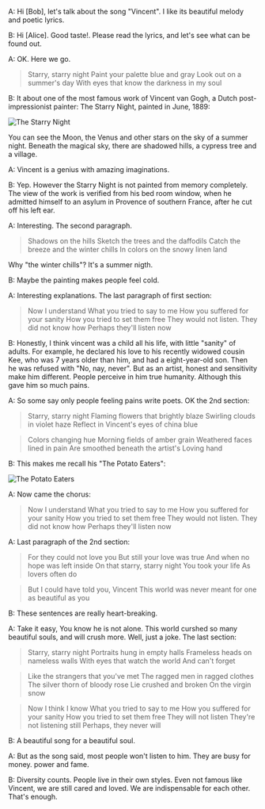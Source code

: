 A: Hi [Bob], let's talk about the song "Vincent". I like its beautiful melody and poetic lyrics.

B: Hi [Alice]. Good taste!. Please read the lyrics, and let's see what can be found out.

A: OK. Here we go.

> Starry, starry night
> Paint your palette blue and gray
> Look out on a summer's day
> With eyes that know the darkness in my soul

B: It about one of the most famous work of Vincent van Gogh, a Dutch post-impressionist painter:
The Starry Night, painted in June, 1889:

![The Starry Night](https://www.paintingmania.com/arts/vincent-van-gogh/large/starry-night-6_2843.jpg?version=17.11.06)

You can see the Moon, the Venus and other stars on the sky of a summer night.
Beneath the magical sky, there are shadowed hills, a cypress tree and a village.

A: Vincent is a genius with amazing imaginations.

B: Yep. However the Starry Night is not painted from memory completely.
The view of the work is verified from his bed room window, when he admitted himself to an asylum in Provence of southern France,
after he cut off his left ear.

A: Interesting. The second paragraph.

> Shadows on the hills
> Sketch the trees and the daffodils
> Catch the breeze and the winter chills
> In colors on the snowy linen land

Why "the winter chills"? It's a summer nigth.

B: Maybe the painting makes people feel cold.

A: Interesting explanations. The last paragraph of first section:

> Now I understand
> What you tried to say to me
> How you suffered for your sanity
> How you tried to set them free
> They would not listen. They did not know how
> Perhaps they'll listen now

B: Honestly, I think vincent was a child all his life, with little "sanity" of adults.
For example, he declared his love to his recently widowed cousin Kee, 
who was 7 years older than him, and had a eight-year-old son.
Then he was refused with "No, nay, never".
But as an artist, honest and sensitivity make him different.
People perceive in him true humanity. Although this gave him so much pains.

A: So some say only people feeling pains write poets. OK the 2nd section:

> Starry, starry night
> Flaming flowers that brightly blaze
> Swirling clouds in violet haze
> Reflect in Vincent's eyes of china blue

> Colors changing hue
> Morning fields of amber grain
> Weathered faces lined in pain
> Are smoothed beneath the artist's Loving hand

B: This makes me recall his "The Potato Eaters":

![The Potato Eaters](https://www.vangoghstudio.com/Files/6/102000/102147/PageHomeSlideShows/w1170_900516_en.jpg)

A: Now came the chorus:

> Now I understand
> What you tried to say to me
> How you suffered for your sanity
> How you tried to set them free
> They would not listen. They did not know how
> Perhaps they'll listen now

A: Last paragraph of the 2nd section:

> For they could not love you
> But still your love was true
> And when no hope was left inside
> On that starry, starry night
> You took your life
> As lovers often do

> But I could have told you, Vincent
> This world was never meant for one as beautiful as you

B: These sentences are really heart-breaking.

A: Take it easy, You know he is not alone. This world curshed so many beautiful souls,
and will crush more. Well, just a joke. The last section:

> Starry, starry night
> Portraits hung in empty halls
> Frameless heads on nameless walls
> With eyes that watch the world
> And can't forget

> Like the strangers that you've met
> The ragged men in ragged clothes
> The silver thorn of bloody rose
> Lie crushed and broken
> On the virgin snow

> Now I think I know
> What you tried to say to me
> How you suffered for your sanity
> How you tried to set them free
> They will not listen
> They're not listening still
> Perhaps, they never will

B: A beautiful song for a beautiful soul.

A: But as the song said, most people won't listen to him.
They are busy for money. power and fame.

B: Diversity counts. People live in their own styles.
Even not famous like Vincent, we are still cared and loved.
We are indispensable for each other. That's enough.